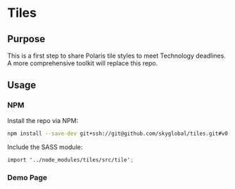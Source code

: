 Tiles
=====

## Purpose

This is a first step to share Polaris tile styles to meet Technology deadlines. A more comprehensive toolkit will replace this repo.

## Usage

### NPM

Install the repo via NPM:

```sh
npm install --save-dev git+ssh://git@github.com/skyglobal/tiles.git#v0.0.1
```

Include the SASS module:

```scss
import '../node_modules/tiles/src/tile';
```

### Demo Page
